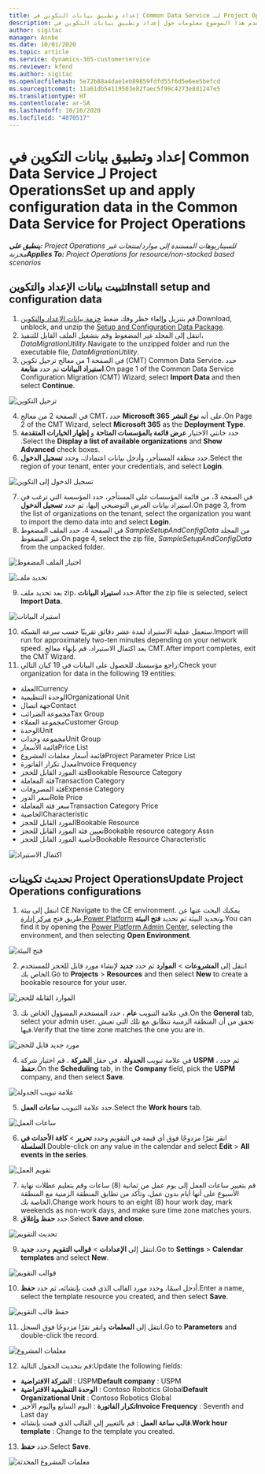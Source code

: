 ```yaml
---
title: إعداد وتطبيق بيانات التكوين في Common Data Service لـ Project Operations
description: يقدم هذا الموضوع معلومات حول إعداد وتطبيق بيانات التكوين في Project Operations.
author: sigitac
manager: Annbe
ms.date: 10/01/2020
ms.topic: article
ms.service: dynamics-365-customerservice
ms.reviewer: kfend
ms.author: sigitac
ms.openlocfilehash: 5e72b88a4dae1eb89859fdfd55f6d5e6ee5befcd
ms.sourcegitcommit: 11a61db54119503e82faec5f99c4273e8d1247e5
ms.translationtype: HT
ms.contentlocale: ar-SA
ms.lasthandoff: 10/16/2020
ms.locfileid: "4070517"
---
```

# <a name="set-up-and-apply-configuration-data-in-the-common-data-service-for-project-operations"></a><span data-ttu-id="841e5-103">إعداد وتطبيق بيانات التكوين في Common Data Service لـ Project Operations</span><span class="sxs-lookup"><span data-stu-id="841e5-103">Set up and apply configuration data in the Common Data Service for Project Operations</span></span>

<span data-ttu-id="841e5-104">_**ينطبق على:** Project Operations للسيناريوهات المستندة إلى موارد/منتجات غير مخزنة‬_</span><span class="sxs-lookup"><span data-stu-id="841e5-104">_**Applies To:** Project Operations for resource/non-stocked based scenarios_</span></span>

## <a name="install-setup-and-configuration-data"></a><span data-ttu-id="841e5-105">تثبيت بيانات الإعداد والتكوين</span><span class="sxs-lookup"><span data-stu-id="841e5-105">Install setup and configuration data</span></span>

1. <span data-ttu-id="841e5-106">قم بتنزيل وإلغاء حظر وفك ضغط [حزمة بيانات الإعداد والتكوين](https://download.microsoft.com/download/1/3/4/1349369c-6209-42b7-b3b4-5be0e67cacd8/ProjOpsSampleSetupData-%20Integrated%20UR1.zip).</span><span class="sxs-lookup"><span data-stu-id="841e5-106">Download, unblock, and unzip the [Setup and Configuration Data Package](https://download.microsoft.com/download/1/3/4/1349369c-6209-42b7-b3b4-5be0e67cacd8/ProjOpsSampleSetupData-%20Integrated%20UR1.zip).</span></span>
2. <span data-ttu-id="841e5-107">انتقل إلى المجلد غير المضغوط وقم بتشغيل الملف القابل للتنفيذ، *DataMigrationUtility*.</span><span class="sxs-lookup"><span data-stu-id="841e5-107">Navigate to the unzipped folder and run the executable file, *DataMigrationUtility*.</span></span>
3. <span data-ttu-id="841e5-108">في الصفحة 1 من معالج ترحيل تكوين (CMT) Common Data Service، حدد **استيراد البيانات** ثم حدد **متابعة**.</span><span class="sxs-lookup"><span data-stu-id="841e5-108">On page 1 of the Common Data Service Configuration Migration (CMT) Wizard, select **Import Data** and then select **Continue**.</span></span>

![ترحيل التكوين](./media/1ConfigurationMigration.png)

4. <span data-ttu-id="841e5-110">في الصفحة 2 من معالج CMT، حدد **Microsoft 365** على أنه **نوع النشر**.</span><span class="sxs-lookup"><span data-stu-id="841e5-110">On Page 2 of the CMT Wizard, select **Microsoft 365** as the **Deployment Type**.</span></span>
5. <span data-ttu-id="841e5-111">حدد خانتي الاختيار **عرض قائمة بالمؤسسات المتاحة** و **إظهار الخيارات المتقدمة** ‬.</span><span class="sxs-lookup"><span data-stu-id="841e5-111">Select the **Display a list of available organizations** and **Show Advanced** check boxes.</span></span>
6. <span data-ttu-id="841e5-112">حدد منطقة المستأجر، وأدخل بيانات اعتمادك، وحدد **تسجيل الدخول**.</span><span class="sxs-lookup"><span data-stu-id="841e5-112">Select the region of your tenant, enter your credentials, and select **Login**.</span></span>

![تسجيل الدخول إلى التكوين](./media/2ConfigurationSignin.png)

7. <span data-ttu-id="841e5-114">في الصفحة 3، من قائمة المؤسسات على المستأجر، حدد المؤسسة التي ترغب في استيراد بيانات العرض التوضيحي إليها، ثم حدد **تسجيل الدخول**.</span><span class="sxs-lookup"><span data-stu-id="841e5-114">On page 3, from the list of organizations on the tenant, select the organization you want to import the demo data into and select **Login**.</span></span>
8. <span data-ttu-id="841e5-115">في الصفحة 4، حدد الملف المضغوط *SampleSetupAndConfigData* من المجلد غير المضغوط.</span><span class="sxs-lookup"><span data-stu-id="841e5-115">On page 4, select the zip file, *SampleSetupAndConfigData* from the unpacked folder.</span></span>

![اختيار الملف المضغوط](./media/3ZipFile.png)

![تحديد ملف](./media/4SelectAFile.png)

9. <span data-ttu-id="841e5-118">بعد تحديد ملف zip، حدد **استيراد البيانات**.</span><span class="sxs-lookup"><span data-stu-id="841e5-118">After the zip file is selected, select **Import Data**.</span></span>

![استيراد البيانات](./media/5ImportData.png)

10. <span data-ttu-id="841e5-120">ستعمل عملية الاستيراد لمدة عشر دقائق تقريبًا حسب سرعة الشبكة.</span><span class="sxs-lookup"><span data-stu-id="841e5-120">Import will run for approximately two-ten minutes depending on your network speed.</span></span> <span data-ttu-id="841e5-121">بعد اكتمال الاستيراد، قم بإنهاء معالج CMT.</span><span class="sxs-lookup"><span data-stu-id="841e5-121">After import completes, exit the CMT Wizard.</span></span> 
11. <span data-ttu-id="841e5-122">راجع مؤسستك للحصول على البيانات في 19 كيان التالي:</span><span class="sxs-lookup"><span data-stu-id="841e5-122">Check your organization for data in the following 19 entities:</span></span>

  - <span data-ttu-id="841e5-123">‏‏العملة</span><span class="sxs-lookup"><span data-stu-id="841e5-123">Currency</span></span>
  - <span data-ttu-id="841e5-124">الوحدة التنظيمية</span><span class="sxs-lookup"><span data-stu-id="841e5-124">Organizational Unit</span></span>
  - <span data-ttu-id="841e5-125">جهة اتصال</span><span class="sxs-lookup"><span data-stu-id="841e5-125">Contact</span></span>
  - <span data-ttu-id="841e5-126">مجموعة الضرائب</span><span class="sxs-lookup"><span data-stu-id="841e5-126">Tax Group</span></span>
  - <span data-ttu-id="841e5-127">مجموعة العملاء</span><span class="sxs-lookup"><span data-stu-id="841e5-127">Customer Group</span></span>
  - <span data-ttu-id="841e5-128">الوحدة</span><span class="sxs-lookup"><span data-stu-id="841e5-128">Unit</span></span>
  - <span data-ttu-id="841e5-129">مجموعة وحدات</span><span class="sxs-lookup"><span data-stu-id="841e5-129">Unit Group</span></span>
  - <span data-ttu-id="841e5-130">قائمة الأسعار</span><span class="sxs-lookup"><span data-stu-id="841e5-130">Price List</span></span>
  - <span data-ttu-id="841e5-131">قائمة أسعار معلمات المشروع</span><span class="sxs-lookup"><span data-stu-id="841e5-131">Project Parameter Price List</span></span>
  - <span data-ttu-id="841e5-132">معدل تكرار الفاتورة</span><span class="sxs-lookup"><span data-stu-id="841e5-132">Invoice Frequency</span></span>
  - <span data-ttu-id="841e5-133">فئة المورد القابل للحجز</span><span class="sxs-lookup"><span data-stu-id="841e5-133">Bookable Resource Category</span></span>
  - <span data-ttu-id="841e5-134">فئة المعاملة</span><span class="sxs-lookup"><span data-stu-id="841e5-134">Transaction Category</span></span>
  - <span data-ttu-id="841e5-135">فئة المصروفات</span><span class="sxs-lookup"><span data-stu-id="841e5-135">Expense Category</span></span>
  - <span data-ttu-id="841e5-136">سعر الدور</span><span class="sxs-lookup"><span data-stu-id="841e5-136">Role Price</span></span>
  - <span data-ttu-id="841e5-137">سعر فئة المعاملة</span><span class="sxs-lookup"><span data-stu-id="841e5-137">Transaction Category Price</span></span>
  - <span data-ttu-id="841e5-138">‏‫الخاصية‬</span><span class="sxs-lookup"><span data-stu-id="841e5-138">Characteristic</span></span>
  - <span data-ttu-id="841e5-139">المورد القابل للحجز</span><span class="sxs-lookup"><span data-stu-id="841e5-139">Bookable Resource</span></span>
  - <span data-ttu-id="841e5-140">تعيين فئة المورد القابل للحجز</span><span class="sxs-lookup"><span data-stu-id="841e5-140">Bookable resource category Assn</span></span>
  - <span data-ttu-id="841e5-141">خاصية المورد القابل للحجز</span><span class="sxs-lookup"><span data-stu-id="841e5-141">Bookable Resource Characteristic</span></span>

![اكتمال الاستيراد](./media/6CompleteImport.png)

## <a name="update-project-operations-configurations"></a><span data-ttu-id="841e5-143">تحديث تكوينات Project Operations</span><span class="sxs-lookup"><span data-stu-id="841e5-143">Update Project Operations configurations</span></span>

1. <span data-ttu-id="841e5-144">انتقل إلى بيئة CE.</span><span class="sxs-lookup"><span data-stu-id="841e5-144">Navigate to the CE environment.</span></span> <span data-ttu-id="841e5-145">يمكنك البحث عنها عن طريق فتح [مركز إدارة Power Platform](https://admin.powerplatform.microsoft.com/environments) وتحديد البيئة ثم تحديد **فتح البيئة**.</span><span class="sxs-lookup"><span data-stu-id="841e5-145">You can find it by opening the [Power Platform Admin Center](https://admin.powerplatform.microsoft.com/environments), selecting the environment, and then selecting **Open Environment**.</span></span> 

![فتح البيئة](./media/7OpenEnvironment.png)

2. <span data-ttu-id="841e5-147">انتقل إلى **المشروعات** > **الموارد** ثم حدد **جديد** لإنشاء مورد قابل للحجز للمستخدم الخاص بك.</span><span class="sxs-lookup"><span data-stu-id="841e5-147">Go to **Projects** > **Resources** and then select **New** to create a bookable resource for your user.</span></span>

![الموارد القابلة للحجز](./media/8BookableResources.png)

3. <span data-ttu-id="841e5-149">في علامة التبويب **عام** ، حدد المستخدم المسؤول الخاص بك.</span><span class="sxs-lookup"><span data-stu-id="841e5-149">On the **General** tab, select your admin user.</span></span> <span data-ttu-id="841e5-150">تحقق من أن المنطقة الزمنية تتطابق مع تلك التي تعيش فيها.</span><span class="sxs-lookup"><span data-stu-id="841e5-150">Verify that the time zone matches the one you are in.</span></span> 

![مورد جديد قابل للحجز](./media/9NewBookableResource.png)

4. <span data-ttu-id="841e5-152">في علامة تبويب **الجدولة** ، في حقل **الشركة** ، قم اختيار شركة **USPM** ، ثم حدد **حفظ**.</span><span class="sxs-lookup"><span data-stu-id="841e5-152">On the **Scheduling** tab, in the **Company** field, pick the **USPM** company, and then select **Save**.</span></span> 

![علامة تبويب الجدولة](./media/10SchedulingTab.png)

5. <span data-ttu-id="841e5-154">حدد علامة التبويب **ساعات العمل**.</span><span class="sxs-lookup"><span data-stu-id="841e5-154">Select the **Work hours** tab.</span></span>  

![ساعات العمل](./media/11WorkHours.png)

6. <span data-ttu-id="841e5-156">انقر نقرًا مزدوجًا فوق أي قيمة في التقويم وحدد **تحرير** > **كافة الأحداث في السلسلة**.</span><span class="sxs-lookup"><span data-stu-id="841e5-156">Double-click on any value in the calendar and select **Edit** > **All events in the series**.</span></span> 

![تقويم العمل](./media/12WorkCalendar.png)

7. <span data-ttu-id="841e5-158">قم بتغيير ساعات العمل إلى يوم عمل من ثمانية (8) ساعات وقم بتعليم عطلات نهاية الأسبوع على أنها أيام بدون عمل، وتأكد من تطابق المنطقة الزمنية مع المنطقة الخاصة بك.</span><span class="sxs-lookup"><span data-stu-id="841e5-158">Change work hours to an eight (8) hour work day, mark weekends as non-work days, and make sure time zone matches yours.</span></span> 
8. <span data-ttu-id="841e5-159">حدد **حفظ وإغلاق**.</span><span class="sxs-lookup"><span data-stu-id="841e5-159">Select **Save and close**.</span></span>

![تحديث التقويم](./media/13UpdateCalendar.png)

9. <span data-ttu-id="841e5-161">انتقل إلى **الإعدادات** > **قوالب التقويم** وحدد **جديد**.</span><span class="sxs-lookup"><span data-stu-id="841e5-161">Go to **Settings** > **Calendar templates** and select **New**.</span></span>
 
 ![قوالب التقويم](./media/14CalendarTemplates.png)
 
 10. <span data-ttu-id="841e5-163">أدخل اسمًا، وحدد مورد القالب الذي قمت بإنشائه، ثم حدد **حفظ**.</span><span class="sxs-lookup"><span data-stu-id="841e5-163">Enter a name, select the template resource you created, and then select **Save**.</span></span> 
 
 ![حفظ قالب التقويم](./media/15SaveCalendarTemplate.png)
 
 11. <span data-ttu-id="841e5-165">انتقل إلى **المعلمات** وانقر نقرًا مزدوجًا فوق السجل.</span><span class="sxs-lookup"><span data-stu-id="841e5-165">Go to **Parameters** and double-click the record.</span></span> 
 
 ![معلمات المشروع](./media/16ProjectParameters.png)
 
12. <span data-ttu-id="841e5-167">قم بتحديث الحقول التالية:</span><span class="sxs-lookup"><span data-stu-id="841e5-167">Update the following fields:</span></span>

 - <span data-ttu-id="841e5-168">**الشركة الافتراضية** : USPM</span><span class="sxs-lookup"><span data-stu-id="841e5-168">**Default company** : USPM</span></span>
 - <span data-ttu-id="841e5-169">**الوحدة التنظيمية الافتراضية** : Contoso Robotics Global</span><span class="sxs-lookup"><span data-stu-id="841e5-169">**Default Organizational Unit** : Contoso Robotics Global</span></span>
 - <span data-ttu-id="841e5-170">**تكرار الفاتورة** : اليوم السابع واليوم الأخير</span><span class="sxs-lookup"><span data-stu-id="841e5-170">**Invoice Frequency** : Seventh and Last day</span></span>
 - <span data-ttu-id="841e5-171">**قالب ساعة العمل** : قم بالتغيير إلى القالب الذي قمت بإنشائه.</span><span class="sxs-lookup"><span data-stu-id="841e5-171">**Work hour template** : Change to the template you created.</span></span>

13. <span data-ttu-id="841e5-172">حدد **حفظ**.</span><span class="sxs-lookup"><span data-stu-id="841e5-172">Select **Save**.</span></span> 

![معلمات المشروع المحدثة](./media/17UpdatedProjectParameters.png)
